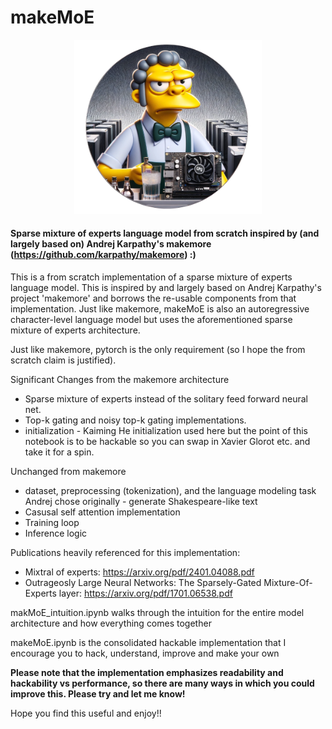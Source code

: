 # makeMoE

<div align="center">
    <img src="images/makemoelogo.png" width="300"/>
</div>


#### Sparse mixture of experts language model from scratch inspired by (and largely based on) Andrej Karpathy's makemore (https://github.com/karpathy/makemore) :)

This is a from scratch implementation of a sparse mixture of experts language model. This is inspired by and largely based on Andrej Karpathy's project 'makemore' and borrows the re-usable components from that implementation. Just like makemore, makeMoE is also an autoregressive character-level language model but uses the aforementioned sparse mixture of experts architecture. 

Just like makemore, pytorch is the only requirement (so I hope the from scratch claim is justified).

Significant Changes from the makemore architecture

- Sparse mixture of experts instead of the solitary feed forward neural net. 
- Top-k gating and noisy top-k gating implementations.
- initialization - Kaiming He initialization used here but the point of this notebook is to be hackable so you can swap in Xavier Glorot etc. and take it for a spin.

Unchanged from makemore
- dataset, preprocessing (tokenization), and the language modeling task Andrej chose originally - generate Shakespeare-like text
- Casusal self attention implementation 
- Training loop
- Inference logic

Publications heavily referenced for this implementation: 
- Mixtral of experts: https://arxiv.org/pdf/2401.04088.pdf
- Outrageosly Large Neural Networks: The Sparsely-Gated Mixture-Of-Experts layer: https://arxiv.org/pdf/1701.06538.pdf


makMoE_intuition.ipynb walks through the intuition for the entire model architecture and how everything comes together

makeMoE.ipynb is the consolidated hackable implementation that I encourage you to hack, understand, improve and make your own

**Please note that the implementation emphasizes readability and hackability vs performance, so there are many ways in which you could improve this. Please try and let me know!**

Hope you find this useful and enjoy!!
